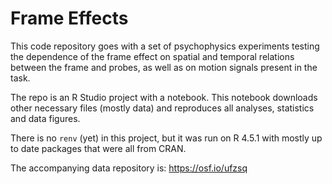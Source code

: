 # Frame Effects

This code repository goes with a set of psychophysics experiments testing the dependence of the frame effect on spatial and temporal relations between the frame and probes, as well as on motion signals present in the task.

The repo is an R Studio project with a notebook. This notebook downloads other necessary files (mostly data) and reproduces all analyses, statistics and data figures.

There is no `renv` (yet) in this project, but it was run on R 4.5.1 with mostly up to date packages that were all from CRAN.

The accompanying data repository is: <https://osf.io/ufzsq>

